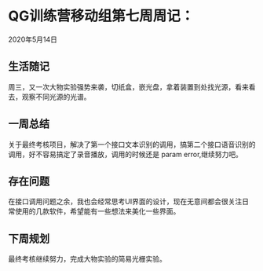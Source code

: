 # QG训练营移动组第七周周记：
2020年5月14日

## 生活随记

周三，又一次大物实验强势来袭，切纸盒，嵌光盘，拿着装置到处找光源，看来看去，观察不同光源的光谱。

## 一周总结

关于最终考核项目，解决了第一个接口文本识别的调用，搞第二个接口语音识别的调用，好不容易搞定了录音播放，调用的时候还是 param error,继续努力吧。

## 存在问题

在接口调用问题之余，我也会经常思考UI界面的设计，现在无意间都会很关注日常使用的几款软件，希望能有一些想法来美化一些界面。



## 下周规划

最终考核继续努力，完成大物实验的简易光栅实验。

